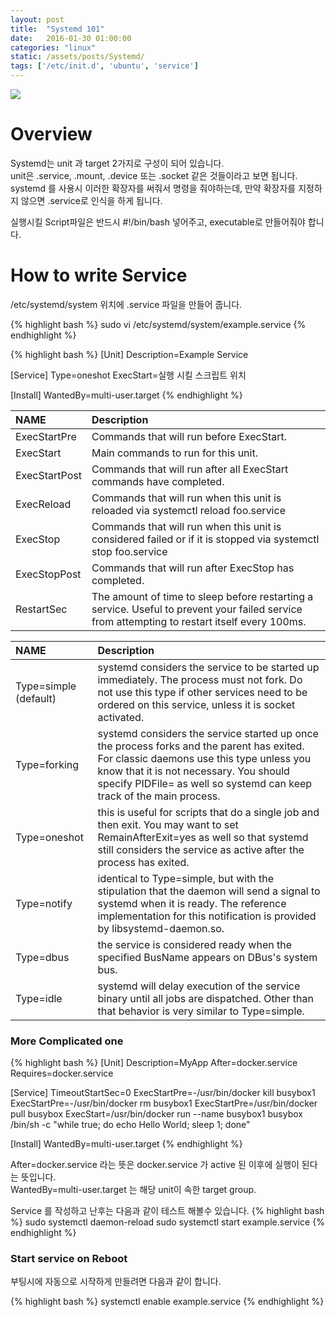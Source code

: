 ```yaml
---
layout: post
title:  "Systemd 101"
date:   2016-01-30 01:00:00
categories: "linux"
static: /assets/posts/Systemd/
tags: ['/etc/init.d', 'ubuntu', 'service']
---
```


<img src="{{ page.static }}logo.png" class="img-responsive img-rounded">

# Overview

Systemd는 unit 과 target 2가지로 구성이 되어 있습니다.<br>
unit은 .service, .mount, .device 또는 .socket 같은 것들이라고 보면 됩니다.<br>
systemd 를 사용시 이러한 확장자를 써줘서 명령을 줘야하는데, 만약 확장자를 지정하지 않으면 .service로 인식을 하게 됩니다.<br>

실행시킬 Script파일은 반드시 #!/bin/bash 넣어주고, executable로 만들어줘야 합니다.

# How to write Service

/etc/systemd/system 위치에 .service 파일을 만들어 줍니다.

{% highlight bash %}
sudo vi /etc/systemd/system/example.service
{% endhighlight %}

{% highlight bash %}
[Unit]
Description=Example Service

[Service]
Type=oneshot
ExecStart=실행 시킬 스크립트 위치

[Install]
WantedBy=multi-user.target
{% endhighlight %}


|NAME	| Description|
|:------|:-----------|
|ExecStartPre |Commands that will run before ExecStart. |
|ExecStart |Main commands to run for this unit. |
|ExecStartPost |Commands that will run after all ExecStart commands have completed.|
|ExecReload |Commands that will run when this unit is reloaded via systemctl reload foo.service|
|ExecStop |Commands that will run when this unit is considered failed or if it is stopped via systemctl stop foo.service|
|ExecStopPost |Commands that will run after ExecStop has completed.|
|RestartSec |The amount of time to sleep before restarting a service. Useful to prevent your failed service from attempting to restart itself every 100ms.|

|NAME	| Description|
|:------|:-----------|
|Type=simple (default)| systemd considers the service to be started up immediately. The process must not fork. Do not use this type if other services need to be ordered on this service, unless it is socket activated.|
|Type=forking| systemd considers the service started up once the process forks and the parent has exited. For classic daemons use this type unless you know that it is not necessary. You should specify PIDFile= as well so systemd can keep track of the main process.|
|Type=oneshot| this is useful for scripts that do a single job and then exit. You may want to set RemainAfterExit=yes as well so that systemd still considers the service as active after the process has exited.|
|Type=notify| identical to Type=simple, but with the stipulation that the daemon will send a signal to systemd when it is ready. The reference implementation for this notification is provided by libsystemd-daemon.so.|
|Type=dbus| the service is considered ready when the specified BusName appears on DBus's system bus.|
|Type=idle| systemd will delay execution of the service binary until all jobs are dispatched. Other than that behavior is very similar to Type=simple.|


### More Complicated one

{% highlight bash %}
[Unit]
Description=MyApp
After=docker.service
Requires=docker.service

[Service]
TimeoutStartSec=0
ExecStartPre=-/usr/bin/docker kill busybox1
ExecStartPre=-/usr/bin/docker rm busybox1
ExecStartPre=/usr/bin/docker pull busybox
ExecStart=/usr/bin/docker run --name busybox1 busybox /bin/sh -c "while true; do echo Hello World; sleep 1; done"

[Install]
WantedBy=multi-user.target
{% endhighlight %}

After=docker.service 라는 뜻은 docker.service 가 active 된 이후에 실행이 된다는 뜻입니다.<br>
WantedBy=multi-user.target 는 해당 unit이 속한 target group.

Service 를 작성하고 난후는 다음과 같이 테스트 해볼수 있습니다.
{% highlight bash %}
sudo systemctl daemon-reload
sudo systemctl start example.service
{% endhighlight %}


### Start service on Reboot

부팅시에 자동으로 시작하게 만들려면 다음과 같이 합니다.

{% highlight bash %}
systemctl enable example.service
{% endhighlight %}